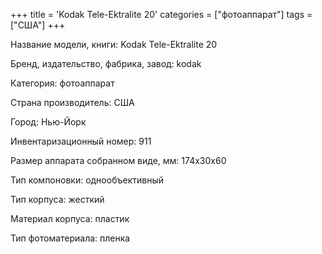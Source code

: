 +++
title = 'Kodak Tele-Ektralite 20'
categories = ["фотоаппарат"]
tags = ["США"]
+++

Название модели, книги: Kodak Tele-Ektralite 20

Бренд, издательство, фабрика, завод: kodak

Категория: фотоаппарат

Страна производитель: США

Город: Нью-Йорк

Инвентаризационный номер: 911

Размер аппарата  собранном виде, мм: 174х30х60

Тип компоновки: однообъективный

Тип корпуса: жесткий

Материал корпуса: пластик

Тип фотоматериала: пленка

